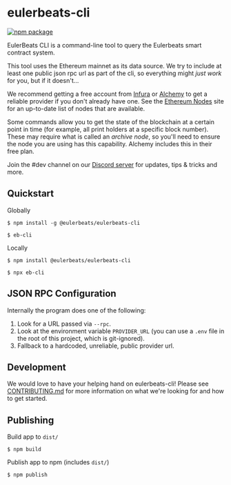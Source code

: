 # eulerbeats-cli

[![npm package](https://img.shields.io/npm/v/@eulerbeats/eulerbeats-cli.svg?type=shield&style=flat-square&color=ffdf6d)](https://www.npmjs.com/package/@eulerbeats/eulerbeats-cli)

EulerBeats CLI is a command-line tool to query the Eulerbeats smart contract system.

This tool uses the Ethereum mainnet as its data source. We try to include at least one public json rpc url as part of the cli, so everything might *just work* for you, but if it doesn't...

We recommend getting a free account from [Infura](https://infura.io) or [Alchemy](https://alchemyapi.io) to get a reliable provider if you don't already have one.  See the [Ethereum Nodes](https://ethereumnodes.com/) site for an up-to-date list of nodes that are available.

Some commands allow you to get the state of the blockchain at a certain point in time (for example, all print holders at a specific block number).  These may require what is called an _archive node_, so you'll need to ensure the node you are using has this capability.  Alchemy includes this in their free plan.

Join the #dev channel on our [Discord server](https://discord.gg/zmkpBsE4Me) for updates, tips & tricks and more.

## Quickstart

Globally

    $ npm install -g @eulerbeats/eulerbeats-cli

    $ eb-cli

Locally

    $ npm install @eulerbeats/eulerbeats-cli

    $ npx eb-cli

## JSON RPC Configuration

Internally the program does one of the following:

1. Look for a URL passed via `--rpc`.
2. Look at the environment variable `PROVIDER_URL` (you can use a `.env` file in the root of this project, which is git-ignored).
3. Fallback to a hardcoded, unreliable, public provider url.

## Development

We would love to have your helping hand on eulerbeats-cli! Please see [CONTRIBUTING.md](./CONTRIBUTING.md) for more information on what we're looking for and how to get started.

## Publishing

Build app to `dist/`

    $ npm build

Publish app to npm (includes `dist/`)

    $ npm publish
